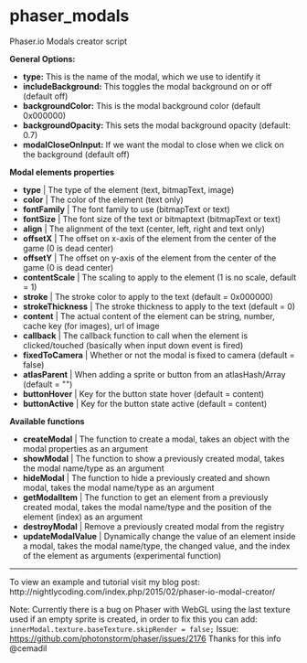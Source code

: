 # phaser_modals
Phaser.io Modals creator script

<strong>General Options:</strong>

<ul>
	<li><strong>type:</strong> This is the name of the modal, which we use to identify it</li>
	<li><strong>includeBackground:</strong> This toggles the modal background on or off (default off)</li>
        <li><strong>backgroundColor:</strong> This is the modal background color (default 0x000000)</li>
	<li><strong>backgroundOpacity: </strong> This sets the modal background opacity (default: 0.7)</li>
	<li><strong>modalCloseOnInput:</strong> If we want the modal to close when we click on the background (default off)</li>
</ul>

<strong>Modal elements properties</strong>

<ul>
	<li><strong>type</strong> | The type of the element (text, bitmapText, image)</li>
	<li><strong>color</strong> | The color of the element (text only)</li>
	<li><strong>fontFamily</strong> | The font family to use (bitmapText or text)</li>
	<li><strong>fontSize</strong> | The font size of the text or bitmaptext (bitmapText or text)</li>
	<li><strong>align</strong> | The alignment of the text (center, left, right and text only)</li>
	<li><strong>offsetX</strong> | The offset on x-axis of the element from the center of the game (0 is dead center)</li>	<li><strong>offsetY</strong> | The offset on y-axis of the element from the center of the game (0 is dead center)</li>	<li><strong>contentScale</strong> | The scaling to apply to the element (1 is no scale, default = 1)</li>
	<li><strong>stroke</strong> | The stroke color to apply to the text (default = 0x000000)</li>
	<li><strong>strokeThickness</strong> | The stroke thickness to apply to the text (default = 0)</li>
	<li><strong>content</strong> | The actual content of the element can be string, number, cache key (for images), url of image</li>
	<li><strong>callback</strong> | The callback function to call when the element is clicked/touched (basically when input down event is fired)</li>
	<li><strong>fixedToCamera</strong> | Whether or not the modal is fixed to camera (default = false)</li>
	<li><strong>atlasParent</strong> | When adding a sprite or button from an atlasHash/Array (default = "")</li>
	<li><strong>buttonHover</strong> | Key for the button state  hover (default = content)</li>
	<li><strong>buttonActive</strong> | Key for the button state active (default = content)</li>
</ul>

<strong>Available functions</strong>

<ul>
	<li><strong>createModal</strong> | The function to create a modal, takes an object with the modal properties as an argument</li>
	<li><strong>showModal</strong> | The function to show a previously created modal, takes the modal name/type as an argument</li>
	<li><strong>hideModal</strong> | The function to hide a previously created and shown modal, takes the modal name/type as an argument</li>
	<li><strong>getModalItem</strong> | The function to get an element from a previously created modal, takes the modal name/type and the position of the element (index) as an argument</li>
	<li><strong>destroyModal</strong> | Remove a previously created modal from the registry</li>
	<li><strong>updateModalValue</strong> | Dynamically change the value of an element inside a modal, takes the modal name/type, the changed value, and the index of the element as arguments (experimental function)</li>
</ul>

<hr>
To view an example and tutorial visit my blog post: http://nightlycoding.com/index.php/2015/02/phaser-io-modal-creator/

Note: Currently there is a bug on Phaser with WebGL using the last texture used if an empty sprite is created, in order to fix this you can add: ``` innerModal.texture.baseTexture.skipRender = false; ``` 
Issue: https://github.com/photonstorm/phaser/issues/2176
Thanks for this info @cemadil
